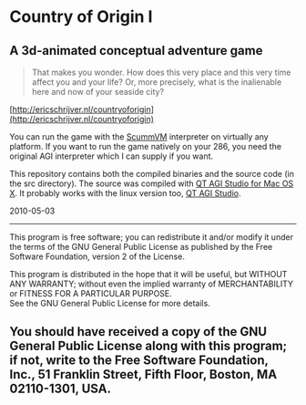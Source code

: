 Country of Origin I
===================
A 3d-animated conceptual adventure game
---------------------------------------

> That makes you wonder. How does this very place and this very time affect you and your life? Or, more precisely, what is the inalienable here and now of your seaside city?

[http://ericschrijver.nl/countryoforigin](http://ericschrijver.nl/countryoforigin)

You can run the game with the [ScummVM](http://www.scummvm.org/downloads/) interpreter on virtually any platform. If you want to run the game natively on your 286, you need the original AGI interpreter which I can supply if you want.

This repository contains both the compiled binaries and the source code (in the src directory). The source was compiled with [QT AGI Studio for Mac OS X](http://www.sporktania.com/agistudio/). It probably works with the linux version too, [QT AGI Studio](http://agistudio.sourceforge.net/).

2010-05-03

----------------------------------------------------------------------------------------
This program is free software; you can redistribute it and/or modify  it under the terms 
of the GNU General Public License as published by the Free Software Foundation, 
version 2 of the License.
       
This program is distributed in the hope that it will be useful, but WITHOUT ANY WARRANTY; 
without even the implied warranty of MERCHANTABILITY or FITNESS FOR A PARTICULAR PURPOSE.  
See the GNU General Public License for more details.

You should have received a copy of the GNU General Public License along with this program; 
if not, write to the Free Software Foundation, Inc., 51 Franklin Street, Fifth Floor, 
Boston,  MA 02110-1301, USA.
-----------------------------------------------------------------------------------------
